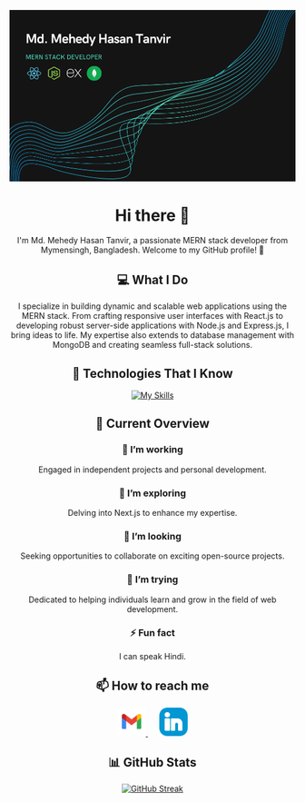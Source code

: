 <div align="center">

![Profile Banner](/assets/banner.png)

# Hi there 👋

I'm Md. Mehedy Hasan Tanvir, a passionate MERN stack developer from Mymensingh, Bangladesh. Welcome to my GitHub profile! 🚀

## 💻 What I Do

I specialize in building dynamic and scalable web applications using the MERN stack. From crafting responsive user interfaces with React.js to developing robust server-side applications with Node.js and Express.js, I bring ideas to life. My expertise also extends to database management with MongoDB and creating seamless full-stack solutions.

## 🔧 Technologies That I Know

[![My Skills](https://skillicons.dev/icons?i=html,css,tailwind,javascript,react,nodejs,expressjs,mongodb,firebase&perline=9)](https://skillicons.dev)

## 👀 Current Overview

### 🔭 I’m working

Engaged in independent projects and personal development.

### 🌱 I’m exploring

Delving into Next.js to enhance my expertise.

### 👯 I’m looking

Seeking opportunities to collaborate on exciting open-source projects.

### 🤔 I’m trying

Dedicated to helping individuals learn and grow in the field of web development.

### ⚡ Fun fact

I can speak Hindi.

## 📫 How to reach me

<a href="mailto:mehedytanvir451@gmail.com" style="margin-right: 20px;">
  <img src="./assets/gmail.svg" alt="Gmail Logo" width="50" height="50">
</a>
<a href="https://www.linkedin.com/in/mehedytanvir">
  <img src="./assets/linkedin.svg" alt="LinkedIn Logo" width="50" height="50">
</a>

## 📊 GitHub Stats

[![GitHub Streak](https://github-readme-streak-stats.herokuapp.com?user=Mehedy-Tanvir&theme=green-nur)](https://git.io/streak-stats)

</div>
